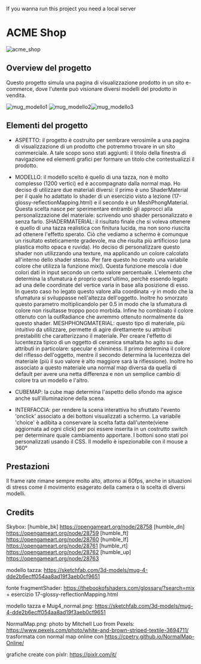 
If you wanna run this project you need a local server

# ACME Shop
![acme_shop](https://user-images.githubusercontent.com/79991821/149802185-f5924eb6-ec12-468d-b113-d3ce3fb31c62.JPG)
## Overview del progetto

Questo progetto simula una pagina di visualizzazione prodotto in un sito e-commerce, dove l'utente può visionare diversi modelli del prodotto in vendita.


![mug_modello1](https://user-images.githubusercontent.com/79991821/149802560-d6d0397d-d566-4037-98d8-0596fb545a1b.JPG) ![mug_modello2](https://user-images.githubusercontent.com/79991821/149802606-6d2ab1a3-dc8e-4766-b963-d4201635efdd.jpg)![mug_modello3](https://user-images.githubusercontent.com/79991821/149802627-9c386458-e33d-4a4b-b7ca-dfe7a7a8ef1b.JPG)

## Elementi del progetto

- ASPETTO: il progetto è costruito per sembrare verosimile a una pagina di visualizzazione di un prodotto che potremmo trovare in un sito commerciale. A tale scopo sono stati aggiunti: il titolo della finestra di navigazione ed elementi grafici per formare un titolo che contestualizzi il prodotto. 

- MODELLO: il modello scelto è quello di una tazza, non è molto complesso (1200 vertici) ed è accompagnato dalla normal map. Ho deciso di utilizzare due materiali diversi: il primo è uno ShaderMaterial per il quale ho adattato lo shader di un esercizio visto a lezione (17-glossy-reflectionMapping.html) e il secondo è un MeshPhongMaterial. Questa scelta nasce per sperimentare entrambi gli approcci alla personalizzazione del materiale: scrivendo uno shader personalizzato e senza farlo. 
SHADERMATERIAL: il risultato finale che si voleva ottenere è quello di una tazza realistica con finitura lucida, ma non sono riuscita ad ottenere l'effetto sperato. Ciò che vediamo a schermo è comunque un risultato esteticamente gradevole, ma che risulta più artificioso (una plastica molto opaca e ruvida). Ho deciso di personalizzare questo shader non utilizzando una texture, ma applicando un colore calcolato all'interno dello shader stesso. Per fare questo ho creato una variabile colore che utilizza la funzione mix(). Questa funzione mescola i due colori dati in input secondo un certo valore percentuale. L'elemento che determina la sfumatura è proprio quest'ultimo, perchè essendo legato ad una delle coordinate del vertice varia in base alla posizione di esso. In questo caso ho legato questo valore alla coordinata -y in modo che la sfumatura si sviluppasse nell'altezza dell'oggetto. Inoltre ho smorzato questo parametro moltiplicandolo per 0.5 in modo che la sfumatura di colore non risultasse troppo poco morbida. Infine ho combinato il colore ottenuto con la outRadiance che avremmo ottenuto normalmente da questo shader.
MESHPHONGMATERIAL: questo tipo di materiale, più intuitivo da utilizzare, permette di agire direttamente su attributi prestabiliti che caratterizzano il materiale. Per creare l'effetto di lucentezza tipico di un oggetto di ceramica smaltata ho agito su due attributi in particolare: specular e shininess. Il primo determina il colore del riflesso dell'oggetto, mentre il secondo determina la lucentezza del materiale (più il suo valore è alto maggiore sarà la riflessione). Inoltre ho associato a questo materiale una normal map diversa da quella di default per avere una netta differenza e non un semplice cambio di colore tra un modello e l'altro.  

- CUBEMAP: la cube map determina l'aspetto dello sfondo ma agisce anche sull'illuminazione della scena.

- INTERFACCIA: per rendere la scena interattiva ho sfruttato l'evento 'onclick' associato a dei bottoni visualizzati a schermo. La variabile 'choice' è adibita a conservare la scelta fatta dall'utente(viene aggiornata ad ogni click) per poi essere inserita in un costrutto switch per determinare quale cambiamento apportare. I bottoni sono stati poi personalizzati usando il CSS. Il modello è ispezionabile con il mouse a 360° 


## Prestazioni

Il frame rate rimane sempre molto alto, attorno ai 60fps, anche in situazioni di stress come il movimento esagerato della camera o la scelta di diversi modelli.

## Credits

 Skybox:    [humble_bk] https://opengameart.org/node/28758
            [humble_dn] https://opengameart.org/node/28759
            [humble_ft] https://opengameart.org/node/28760
            [humble_lf] https://opengameart.org/node/28761
            [humble_rt] https://opengameart.org/node/28762
            [humble_up] https://opengameart.org/node/28763

modello tazza: https://sketchfab.com/3d-models/mug-4-dde2b6ecff054aa8ad19f3aeb0cf9651

fonte fragmentShader: https://thebookofshaders.com/glossary/?search=mix +  esercizio 17-glossy-reflectionMapping.html
                       
modello tazza e Mug4_normal.png: https://sketchfab.com/3d-models/mug-4-dde2b6ecff054aa8ad19f3aeb0cf9651
    

NormalMap.png: photo by Mitchell Luo from Pexels: https://www.pexels.com/photo/white-and-brown-striped-textile-3694711/
trasformata con normal map online con https://cpetry.github.io/NormalMap-Online/

grafiche create con pixlr: https://pixlr.com/it/ 
